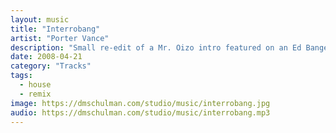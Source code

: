 ```yaml
---
layout: music
title: "Interrobang"
artist: "Porter Vance"
description: "Small re-edit of a Mr. Oizo intro featured on an Ed Banger Records compilation album."
date: 2008-04-21
category: "Tracks"
tags: 
  - house
  - remix
image: https://dmschulman.com/studio/music/interrobang.jpg
audio: https://dmschulman.com/studio/music/interrobang.mp3
---
```

